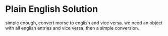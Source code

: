 # Plain English Solution
simple enough, convert morse to english and vice versa. we need an object with all english entries and vice versa, then a simple conversion.